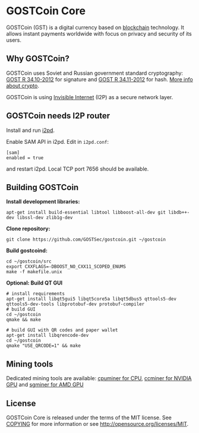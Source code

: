 GOSTCoin Core
=============

GOSTCoin (GST) is a digital currency based on [blockchain](https://en.wikipedia.org/wiki/Blockchain) technology.
It allows instant payments worldwide with focus on privacy and security of its users.

Why GOSTCoin?
-------------

GOSTCoin uses Soviet and Russian government standard cryptography: 
[GOST R 34.10-2012](https://tools.ietf.org/html/rfc7091) for signature and [GOST R 34.11-2012](https://tools.ietf.org/html/rfc6986) for hash. 
[More info about crypto](https://github.com/GOSTSec/gostcoin/wiki/Cryptography).

GOSTCoin is using [Invisible Internet](https://github.com/PurpleI2P/i2pd) (I2P) as a secure network layer.

GOSTCoin needs I2P router
-------------------------

Install and run [i2pd](https://github.com/PurpleI2P/i2pd).

Enable SAM API in i2pd. Edit in `i2pd.conf`:

    [sam]
    enabled = true

and restart i2pd. Local TCP port 7656 should be available.

Building GOSTCoin
-----------------

**Install development libraries:**

    apt-get install build-essential libtool libboost-all-dev git libdb++-dev libssl-dev zlib1g-dev

**Clone repository:**

    git clone https://github.com/GOSTSec/gostcoin.git ~/gostcoin

**Build gostcoind:**

    cd ~/gostcoin/src
    export CXXFLAGS=-DBOOST_NO_CXX11_SCOPED_ENUMS
    make -f makefile.unix

**Optional: Build QT GUI**

    # install requirements 
    apt-get install libqt5gui5 libqt5core5a libqt5dbus5 qttools5-dev qttools5-dev-tools libprotobuf-dev protobuf-compiler 
    # build GUI
    cd ~/gostcoin
    qmake && make
    
    # build GUI with QR codes and paper wallet
    apt-get install libqrencode-dev
    cd ~/gostcoin
    qmake "USE_QRCODE=1" && make

Mining tools
------------

Dedicated mining tools are available: [cpuminer for CPU](https://github.com/GOSTSec/cpuminer-x11-gost), [ccminer for NVIDIA GPU](https://github.com/GOSTSec/ccminer) and [sgminer for AMD GPU](https://github.com/GOSTSec/sgminer)  

License
-------

GOSTCoin Core is released under the terms of the MIT license. See [COPYING](COPYING) for more
information or see http://opensource.org/licenses/MIT.


